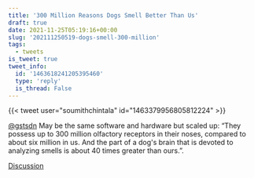 ```yaml
---
title: '300 Million Reasons Dogs Smell Better Than Us'
draft: true
date: 2021-11-25T05:19:16+00:00
slug: '202111250519-dogs-smell-300-million'
tags:
  - tweets
is_tweet: true
tweet_info:
  id: '1463618241205395460'
  type: 'reply'
  is_thread: False
---
```




{{< tweet user="soumithchintala" id="1463379956805812224" >}}

[@gstsdn](https://x.com/gstsdn) May be the same software and hardware but scaled up: “They possess up to 300 million olfactory receptors in their noses, compared to about six million in us. And the part of a dog's brain that is devoted to analyzing smells is about 40 times greater than ours.”.

[Discussion](https://x.com/sytelus/status/1463618241205395460)
